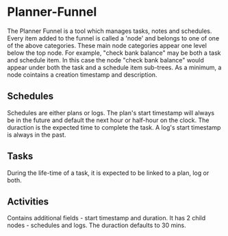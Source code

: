 # Planner-Funnel
The Planner Funnel is a tool which manages tasks, notes and schedules. Every item added to the funnel is called a 'node' and belongs to one of one of the above categories. These main node categories appear one level below the top node. For example, "check bank balance" may be both a task and schedule item.  In this case the node "check bank balance" would appear under both the task and a schedule item sub-trees. As a minimum, a node cointains a creation timestamp and description.
## Schedules
Schedules are either plans or logs. The plan's start timestamp will always be in the future and default the next hour or half-hour on the clock. The duraction is the expected time to complete the task. A log's start timestamp is always in the past.

## Tasks
During the life-time of a task, it is expected to be linked to a plan, log or both.
## Activities
Contains additional fields - start timestamp and duration. It has 2 child nodes - schedules and logs. The duraction defaults to 30 mins.

